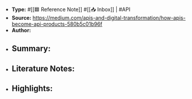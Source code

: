 - **Type:** #[[🟦 Reference Note]] #[[📥 Inbox]] | #API
- **Source:** https://medium.com/apis-and-digital-transformation/how-apis-become-api-products-580b5c01b96f
- **Author:** 
- **Summary:**
    - 
- **Literature Notes:**
    - 
- **Highlights:**
    - 
